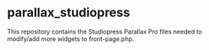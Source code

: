 parallax_studiopress
====================
This repository contains the Studiopress Parallax Pro files needed to modify/add more widgets to front-page.php.
